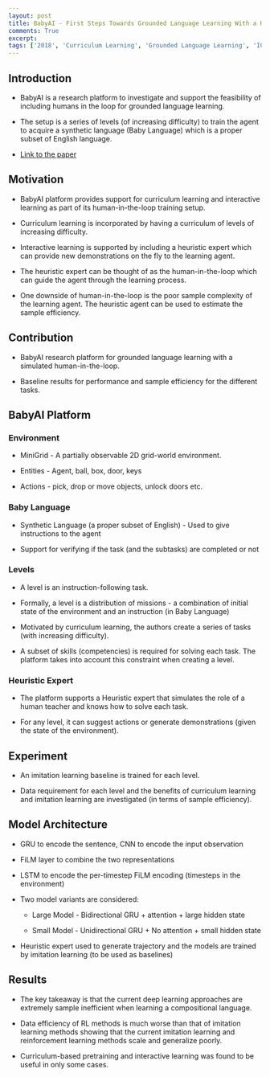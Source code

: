 ```yaml
---
layout: post
title: BabyAI - First Steps Towards Grounded Language Learning With a Human In the Loop
comments: True
excerpt: 
tags: ['2018', 'Curriculum Learning', 'Grounded Language Learning', 'ICLR 2018', 'Interactive Teaching', 'Natural Language Processing', 'Reinforcement Learning', AI, Environment, ICLR, NLP, RL]
---
```


## Introduction

* BabyAI is a research platform to investigate and support the feasibility of including humans in the loop for grounded language learning.

* The setup is a series of levels (of increasing difficulty) to train the agent to acquire a synthetic language (Baby Language) which is a proper subset of English language.

* [Link to the paper](https://arxiv.org/abs/1810.08272)

## Motivation

* BabyAI platform provides support for curriculum learning and interactive learning as part of its human-in-the-loop training setup. 

* Curriculum learning is incorporated by having a curriculum of levels of increasing difficulty.

* Interactive learning is supported by including a heuristic expert which can provide new demonstrations on the fly to the learning agent.

* The heuristic expert can be thought of as the human-in-the-loop which can guide the agent through the learning process.

* One downside of human-in-the-loop is the poor sample complexity of the learning agent. The heuristic agent can be used to estimate the sample  efficiency.

## Contribution

* BabyAI research platform for grounded language learning with a simulated human-in-the-loop.

* Baseline results for performance and sample efficiency for the different tasks.

## BabyAI Platform

### Environment

* MiniGrid - A partially observable 2D grid-world environment.

* Entities - Agent, ball, box, door, keys

* Actions - pick, drop or move objects, unlock doors etc.

### Baby Language

* Synthetic Language (a proper subset of English) - Used to give instructions to the agent

* Support for verifying if the task (and the subtasks) are completed or not

### Levels

* A level is an instruction-following task. 

* Formally, a level is a distribution of missions - a combination of initial state of the environment and an instruction (in Baby Language)

* Motivated by curriculum learning, the authors create a series of tasks (with increasing difficulty).

* A subset of skills (competencies) is required for solving each task. The platform takes into account this constraint when creating a level.

### Heuristic Expert

* The platform supports a Heuristic expert that simulates the role of a human teacher and knows how to solve each task.

* For any level, it can suggest actions or generate demonstrations (given the state of the environment).

## Experiment

* An imitation learning baseline is trained for each level.

* Data requirement for each level and the benefits of curriculum learning and imitation learning are investigated (in terms of sample efficiency).

## Model Architecture

* GRU to encode the sentence, CNN to encode the input observation

* FiLM layer to combine the two representations

* LSTM to encode the per-timestep FiLM encoding (timesteps in the environment)

* Two model variants are considered:

    * Large Model - Bidirectional GRU + attention + large hidden state

    * Small Model - Unidirectional GRU + No attention + small hidden state

* Heuristic expert used to generate trajectory and the models are trained by imitation learning (to be used as baselines)

## Results

* The key takeaway is that the current deep learning approaches are extremely sample inefficient when learning a compositional language.

* Data efficiency of RL methods is much worse than that of imitation learning methods showing that the current imitation learning and reinforcement learning methods scale and generalize poorly.

* Curriculum-based pretraining and interactive learning was found to be useful in only some cases.

